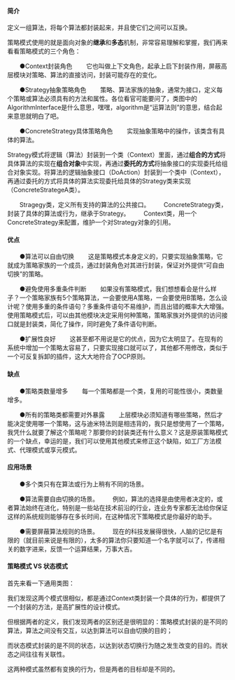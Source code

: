 #### 简介
定义一组算法，将每个算法都封装起来，并且使它们之间可以互换。

策略模式使用的就是面向对象的**继承**和**多态**机制，非常容易理解和掌握，我们再来看看策略模式的三个角色：

　　●Context封装角色
　　它也叫做上下文角色，起承上启下封装作用，屏蔽高层模块对策略、算法的直接访问，封装可能存在的变化。

　　●Strategy抽象策略角色
　　策略、算法家族的抽象，通常为接口，定义每个策略或算法必须具有的方法和属性。各位看官可能要问了，类图中的AlgorithmInterface是什么意思，嘿嘿，algorithm是“运算法则”的意思，结合起来意思就明白了吧。

　　●ConcreteStrategy具体策略角色
　　实现抽象策略中的操作，该类含有具体的算法。

Strategy模式将逻辑（算法）封装到一个类（Context）里面，通过**组合的方式**将具体算法的实现在**组合对象**中实现，再通过**委托的方式**将抽象接口的实现委托给组合对象实现。将算法的逻辑抽象接口（DoAction）封装到一个类中（Context），再通过委托的方式将具体的算法实现委托给具体的Strategy类来实现（ConcreteStrategeA类）。

　　Stragegy类，定义所有支持的算法的公共接口。
　　ConcreteStrategy类，封装了具体的算法或行为，继承于Strategy。
　　Context类，用一个ConcreteStrategy来配置，维护一个对Strategy对象的引用。

#### 优点
　　●算法可以自由切换
　　这是策略模式本身定义的，只要实现抽象策略，它就成为策略家族的一个成员，通过封装角色对其进行封装，保证对外提供“可自由切换”的策略。

　　●避免使用多重条件判断
　　如果没有策略模式，我们想想看会是什么样子？一个策略家族有5个策略算法，一会要使用A策略，一会要使用B策略，怎么设计呢？使用多重的条件语句？多重条件语句不易维护，而且出错的概率大大增强。使用策略模式后，可以由其他模块决定采用何种策略，策略家族对外提供的访问接口就是封装类，简化了操作，同时避免了条件语句判断。

　　●扩展性良好
　　这甚至都不用说是它的优点，因为它太明显了。在现有的系统中增加一个策略太容易了，只要实现接口就可以了，其他都不用修改，类似于一个可反复拆卸的插件，这大大地符合了OCP原则。

#### 缺点
　　●策略类数量增多
　　每一个策略都是一个类，复用的可能性很小，类数量增多。

　　●所有的策略类都需要对外暴露
　　上层模块必须知道有哪些策略，然后才能决定使用哪一个策略，这与迪米特法则是相违背的，我只是想使用了一个策略，我凭什么就要了解这个策略呢？那要你的封装类还有什么意义？这是原装策略模式的一个缺点，幸运的是，我们可以使用其他模式来修正这个缺陷，如工厂方法模式、代理模式或享元模式。

#### 应用场景
　　●多个类只有在算法或行为上稍有不同的场景。

　　●算法需要自由切换的场景。
　　例如，算法的选择是由使用者决定的，或者算法始终在进化，特别是一些站在技术前沿的行业，连业务专家都无法给你保证这样的系统规则能够存在多长时间，在这种情况下策略模式是你最好的助手。

　　●需要屏蔽算法规则的场景。
　　现在的科技发展得很快，人脑的记忆是有限的（就目前来说是有限的），太多的算法你只要知道一个名字就可以了，传递相关的数字进来，反馈一个运算结果，万事大吉。


#### 策略模式 VS 状态模式
首先来看一下通用类图：
[](!https://images2017.cnblogs.com/blog/676640/201709/676640-20170904211702866-2077110416.png)

我们发现这两个模式很相似，都是通过Context类封装一个具体的行为，都提供了一个封装的方法，是高扩展性的设计模式。

但根据两者的定义，我们发现两者的区别还是很明显的：策略模式封装的是不同的算法，算法之间没有交互，以达到算法可以自由切换的目的；

而状态模式封装的是不同的状态，以达到状态切换行为随之发生改变的目的。而状态之间往往有关联性。

这两种模式虽然都有变换的行为，但是两者的目标却是不同的。